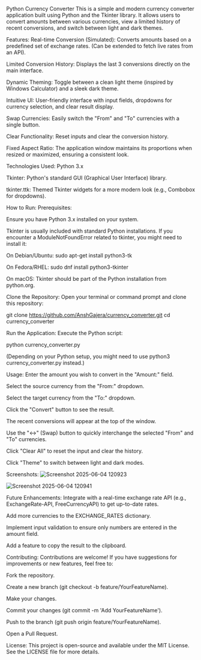 Python Currency Converter
This is a simple and modern currency converter application built using Python and the Tkinter library. It allows users to convert amounts between various currencies, view a limited history of recent conversions, and switch between light and dark themes.

Features:
Real-time Conversion (Simulated): Converts amounts based on a predefined set of exchange rates. (Can be extended to fetch live rates from an API).

Limited Conversion History: Displays the last 3 conversions directly on the main interface.

Dynamic Theming: Toggle between a clean light theme (inspired by Windows Calculator) and a sleek dark theme.

Intuitive UI: User-friendly interface with input fields, dropdowns for currency selection, and clear result display.

Swap Currencies: Easily switch the "From" and "To" currencies with a single button.

Clear Functionality: Reset inputs and clear the conversion history.

Fixed Aspect Ratio: The application window maintains its proportions when resized or maximized, ensuring a consistent look.

Technologies Used:
Python 3.x

Tkinter: Python's standard GUI (Graphical User Interface) library.

tkinter.ttk: Themed Tkinter widgets for a more modern look (e.g., Combobox for dropdowns).

How to Run:
Prerequisites:

Ensure you have Python 3.x installed on your system.

Tkinter is usually included with standard Python installations. If you encounter a ModuleNotFoundError related to tkinter, you might need to install it:

On Debian/Ubuntu: sudo apt-get install python3-tk

On Fedora/RHEL: sudo dnf install python3-tkinter

On macOS: Tkinter should be part of the Python installation from python.org.

Clone the Repository:
Open your terminal or command prompt and clone this repository:

git clone https://github.com/AnshGajera/currency_converter.git
cd currency_converter

Run the Application:
Execute the Python script:

python currency_converter.py

(Depending on your Python setup, you might need to use python3 currency_converter.py instead.)

Usage:
Enter the amount you wish to convert in the "Amount:" field.

Select the source currency from the "From:" dropdown.

Select the target currency from the "To:" dropdown.

Click the "Convert" button to see the result.

The recent conversions will appear at the top of the window.

Use the "↔" (Swap) button to quickly interchange the selected "From" and "To" currencies.

Click "Clear All" to reset the input and clear the history.

Click "Theme" to switch between light and dark modes.

Screenshots:
![Screenshot 2025-06-04 120923](https://github.com/user-attachments/assets/75f59243-9cc6-4ae9-bc8a-4cab235ea5d8)

![Screenshot 2025-06-04 120941](https://github.com/user-attachments/assets/1d4bcaf6-88ff-4024-aacc-dcb9165c7701)



Future Enhancements:
Integrate with a real-time exchange rate API (e.g., ExchangeRate-API, FreeCurrencyAPI) to get up-to-date rates.

Add more currencies to the EXCHANGE_RATES dictionary.

Implement input validation to ensure only numbers are entered in the amount field.

Add a feature to copy the result to the clipboard.

Contributing:
Contributions are welcome! If you have suggestions for improvements or new features, feel free to:

Fork the repository.

Create a new branch (git checkout -b feature/YourFeatureName).

Make your changes.

Commit your changes (git commit -m 'Add YourFeatureName').

Push to the branch (git push origin feature/YourFeatureName).

Open a Pull Request.

License:
This project is open-source and available under the MIT License. See the LICENSE file for more details.
